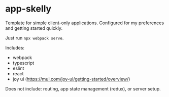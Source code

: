 # app-skelly

Template for simple client-only applications. Configured for my preferences and getting started quickly.

Just run `npx webpack serve`.

Includes:

* webpack
* typescript
* eslint
* react
* joy ui (https://mui.com/joy-ui/getting-started/overview/)

Does not include: routing, app state management (redux), or server setup.

